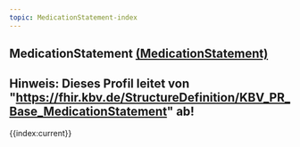 ```yaml
---
topic: MedicationStatement-index
---
```

## MedicationStatement [(MedicationStatement)](https://hl7.org/fhir/R4/MedicationStatement.html)

Hinweis: Dieses Profil leitet von "https://fhir.kbv.de/StructureDefinition/KBV_PR_Base_MedicationStatement" ab!
---
{{index:current}}
